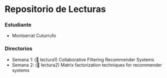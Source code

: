 # Repositorio de Lecturas

### Estudiante

- Montserrat Cuturrufo

### Directorios

 - Semana 1: (:file_folder: lectura1) Collaborative Filtering Recommender Systems
- Semana 2: (:file_folder: lectura2) Matrix factorization techniques for recommender systems

